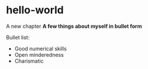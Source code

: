 # hello-world
A new chapter
**A few things about myself in bullet form**

Bullet list:
* Good numerical skills
* Open minderedness
* Charismatic
